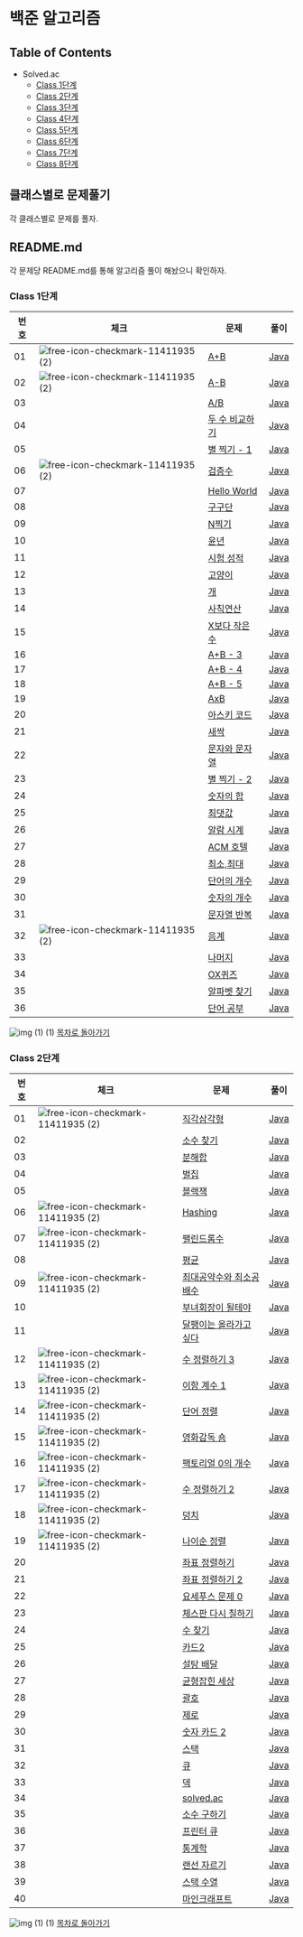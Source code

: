 # 백준 알고리즘 

## Table of Contents

* Solved.ac
  * [Class 1단계](#class-1단계)   
  * [Class 2단계](#class-2단계)
  * [Class 3단계]()
  * [Class 4단계]()
  * [Class 5단계]()
  * [Class 6단계]()
  * [Class 7단계]()
  * [Class 8단계]()
  
## 클래스별로 문제풀기
각 클래스별로 문제를 풀자.  

## README.md
각 문제당 README.md를 통해 알고리즘 풀이 해놨으니 확인하자.


### Class 1단계 
 
| 번호 | 체크 | 문제 | 풀이 |
| --- | --- | -------------------- | --- |
| 01 | ![free-icon-checkmark-11411935 (2)](https://github.com/Hasegos/Algorithm/assets/93961708/df91df7b-bb5b-46d2-a8a4-988c2f351d31) | [A+B](https://www.acmicpc.net/problem/1000) |[Java](https://github.com/Hasegos/Study_CS/blob/master/Algorithm/BaekJoon/solved/Class_01/_01_1000_a_plus_b/Main.java) |
| 02 | ![free-icon-checkmark-11411935 (2)](https://github.com/Hasegos/Algorithm/assets/93961708/df91df7b-bb5b-46d2-a8a4-988c2f351d31) | [A-B]() |[Java]() |
| 03 |  | [A/B]() |[Java]() |
| 04 |  | [두 수 비교하기]() |[Java]() |
| 05 |  | [별 찍기 - 1]() |[Java]() |
| 06 | ![free-icon-checkmark-11411935 (2)](https://github.com/Hasegos/Algorithm/assets/93961708/df91df7b-bb5b-46d2-a8a4-988c2f351d31) | [검증수](https://www.acmicpc.net/problem/2475) |[Java](https://github.com/Hasegos/Study_CS/blob/master/Algorithm/BaekJoon/solved/Class_01/_06_2475_number_of_verifications/Main.java) |
| 07 |  | [Hello World]() |[Java]() |
| 08 |  | [구구단]() |[Java]() |
| 09 |  | [N찍기]() |[Java]() |
| 10 |  | [윤년]() |[Java]() |
| 11 |  | [시험 성적]() |[Java]() |
| 12 |  | [고양이]() |[Java]() |
| 13 |  | [개]() |[Java]() |
| 14 |  | [사칙연산]() |[Java]() |
| 15 |  | [X보다 작은 수]() |[Java]() |
| 16 |  | [A+B - 3]() |[Java]() |
| 17 |  | [A+B - 4]() |[Java]() |
| 18 |  | [A+B - 5]() |[Java]() |
| 19 |  | [AxB]() |[Java]() |
| 20 |  | [아스키 코드]() |[Java]() |
| 21 |  | [새싹]() |[Java]() |
| 22 |  | [문자와 문자열]() |[Java]() |
| 23 |  | [별 찍기 - 2]() |[Java]() |
| 24 |  | [숫자의 합]() |[Java]() |
| 25 |  | [최댓값]() |[Java]() |
| 26 |  | [알람 시계]() |[Java]() |
| 27 |  | [ACM 호텔]() |[Java]() |
| 28 |  | [최소,최대]() |[Java]() |
| 29 |  | [단어의 개수]() |[Java]() |
| 30 |  | [숫자의 개수]() |[Java]() |
| 31 |  | [문자열 반복]() |[Java]() |
| 32 | ![free-icon-checkmark-11411935 (2)](https://github.com/Hasegos/Algorithm/assets/93961708/df91df7b-bb5b-46d2-a8a4-988c2f351d31) | [음계](https://www.acmicpc.net/problem/2920) |[Java](https://github.com/Hasegos/Study_CS/blob/master/Algorithm/BaekJoon/solved/Class_01/_32_2920_scale/Main.java) |
| 33 |  | [나머지]() |[Java]() |
| 34 |  | [OX퀴즈]() |[Java]() |
| 35 |  | [알파벳 찾기]() |[Java]() |
| 36 |  | [단어 공부]() |[Java]() |


![img (1) (1)](https://github.com/Hasegos/Algorithm/assets/93961708/8c2e9837-4bd3-441b-ab1f-ef9505b12423) [목차로 돌아가기](#table-of-contents)



### Class 2단계

| 번호 | 체크 | 문제 | 풀이 |
| --- | --- | -------------------- | --- |
| 01 | ![free-icon-checkmark-11411935 (2)](https://github.com/Hasegos/Algorithm/assets/93961708/df91df7b-bb5b-46d2-a8a4-988c2f351d31) | [직각삼각형](https://www.acmicpc.net/problem/4153) |[Java](https://github.com/Hasegos/Study_CS/blob/master/Algorithm/BaekJoon/solved/Class_02/_01_4153_Right_Triangle/Main.java) |
| 02 |  | [소수 찾기]() |[Java]() |
| 03 |  | [분해합]() |[Java]() |
| 04 |  | [벌집]() |[Java]() |
| 05 |  | [블랙잭]() |[Java]() |
| 06 | ![free-icon-checkmark-11411935 (2)](https://github.com/Hasegos/Algorithm/assets/93961708/df91df7b-bb5b-46d2-a8a4-988c2f351d31) | [Hashing](https://www.acmicpc.net/problem/15829) |[Java](https://github.com/Hasegos/Study_CS/blob/master/Algorithm/BaekJoon/solved/Class_02/_06_15829_Hashing/Main.java) |
| 07 | ![free-icon-checkmark-11411935 (2)](https://github.com/Hasegos/Algorithm/assets/93961708/df91df7b-bb5b-46d2-a8a4-988c2f351d31) | [팰린드롬수](https://www.acmicpc.net/problem/1259) |[Java](https://github.com/Hasegos/Study_CS/blob/master/Algorithm/BaekJoon/solved/Class_02/_07_1259_Palindromic_Number/Main.java) |
| 08 |  | [평균]() |[Java]() |
| 09 | ![free-icon-checkmark-11411935 (2)](https://github.com/Hasegos/Algorithm/assets/93961708/df91df7b-bb5b-46d2-a8a4-988c2f351d31) | [최대공약수와 최소공배수](https://www.acmicpc.net/problem/2609) |[Java](https://github.com/Hasegos/Study_CS/blob/master/Algorithm/BaekJoon/solved/Class_02/_09_2609_Greatest_least/Main.java) |
| 10 |  | [부녀회장이 될테야]() |[Java]() |
| 11 |  | [달팽이는 올라가고 싶다]() |[Java]() |
| 12 | ![free-icon-checkmark-11411935 (2)](https://github.com/Hasegos/Algorithm/assets/93961708/df91df7b-bb5b-46d2-a8a4-988c2f351d31) | [수 정렬하기 3](https://www.acmicpc.net/problem/10989) |[Java](https://github.com/Hasegos/Study_CS/blob/master/Algorithm/BaekJoon/solved/Class_02/_12_10989_Sorting_numbers_3/Main.java) |
| 13 | ![free-icon-checkmark-11411935 (2)](https://github.com/Hasegos/Algorithm/assets/93961708/df91df7b-bb5b-46d2-a8a4-988c2f351d31) | [이항 계수 1](https://www.acmicpc.net/problem/11050) |[Java](https://github.com/Hasegos/Study_CS/blob/master/Algorithm/BaekJoon/solved/Class_02/_13_11050_binomial_coefficient/Main.java) |
| 14 | ![free-icon-checkmark-11411935 (2)](https://github.com/Hasegos/Algorithm/assets/93961708/df91df7b-bb5b-46d2-a8a4-988c2f351d31) | [단어 정렬](https://www.acmicpc.net/problem/1181) |[Java](https://github.com/Hasegos/Study_CS/blob/master/Algorithm/BaekJoon/solved/Class_02/_14_1181_Word_Sort/Main.java) |
| 15 | ![free-icon-checkmark-11411935 (2)](https://github.com/Hasegos/Algorithm/assets/93961708/df91df7b-bb5b-46d2-a8a4-988c2f351d31) | [영화감독 숌](https://www.acmicpc.net/problem/1436) |[Java](https://github.com/Hasegos/Study_CS/blob/master/Algorithm/BaekJoon/solved/Class_02/_15_1436_Film_Director_Shom/Main.java) |
| 16 | ![free-icon-checkmark-11411935 (2)](https://github.com/Hasegos/Algorithm/assets/93961708/df91df7b-bb5b-46d2-a8a4-988c2f351d31) | [팩토리얼 0의 개수](https://www.acmicpc.net/problem/1676) |[Java](https://github.com/Hasegos/Study_CS/blob/master/Algorithm/BaekJoon/solved/Class_02/_16_1676_Number_of_factorial_0s/Main.java) |
| 17 | ![free-icon-checkmark-11411935 (2)](https://github.com/Hasegos/Algorithm/assets/93961708/df91df7b-bb5b-46d2-a8a4-988c2f351d31) | [수 정렬하기 2](https://www.acmicpc.net/problem/2751) |[Java](https://github.com/Hasegos/Study_CS/blob/master/Algorithm/BaekJoon/solved/Class_02/_17_2751_Sorting_Numbers_2/Main.java) |
| 18 | ![free-icon-checkmark-11411935 (2)](https://github.com/Hasegos/Algorithm/assets/93961708/df91df7b-bb5b-46d2-a8a4-988c2f351d31) | [덩치](https://www.acmicpc.net/problem/7568) |[Java](https://github.com/Hasegos/Study_CS/blob/master/Algorithm/BaekJoon/solved/Class_02/_18_7568_Big/Main.java) |
| 19 | ![free-icon-checkmark-11411935 (2)](https://github.com/Hasegos/Algorithm/assets/93961708/df91df7b-bb5b-46d2-a8a4-988c2f351d31) | [나이순 정렬](https://www.acmicpc.net/problem/10814) |[Java](https://github.com/Hasegos/Study_CS/blob/master/Algorithm/BaekJoon/solved/Class_02/_19_10814_Sort_By_Age/Main.java) |
| 20 |  | [좌표 정렬하기]() |[Java]() |
| 21 |  | [좌표 정렬하기 2]() |[Java]() |
| 22 |  | [요세푸스 문제 0]() |[Java]() |
| 23 |  | [체스판 다시 칠하기]() |[Java]() |
| 24 |  | [수 찾기]() |[Java]() |
| 25 |  | [카드2]() |[Java]() |
| 26 |  | [설탕 배달]() |[Java]() |
| 27 |  | [균형잡힌 세상]() |[Java]() |
| 28 |  | [괄호]() |[Java]() |
| 29 |  | [제로]() |[Java]() |
| 30 |  | [숫자 카드 2]() |[Java]() |
| 31 |  | [스택]() |[Java]() |
| 32 |  | [큐]() |[Java]() |
| 33 |  | [덱]() |[Java]() |
| 34 |  | [solved.ac]() |[Java]() |
| 35 |  | [소수 구하기]() |[Java]() |
| 36 |  | [프린터 큐]() |[Java]() |
| 37 |  | [통계학]() |[Java]() |
| 38 |  | [랜선 자르기]() |[Java]() |
| 39 |  | [스택 수열]() |[Java]() |
| 40 |  | [마인크래프트]() |[Java]() |


![img (1) (1)](https://github.com/Hasegos/Algorithm/assets/93961708/8c2e9837-4bd3-441b-ab1f-ef9505b12423) [목차로 돌아가기](#table-of-contents)